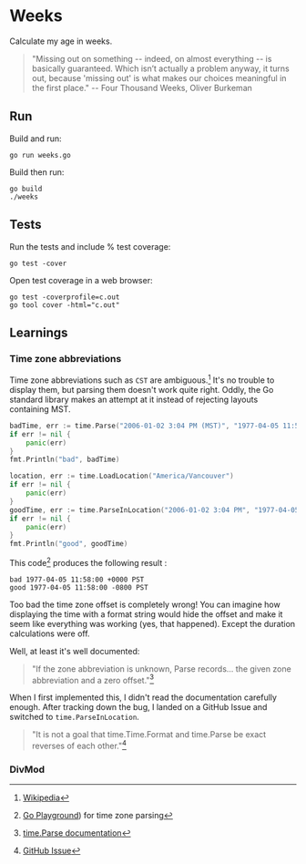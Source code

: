 # Weeks

Calculate my age in weeks.

> "Missing out on something -- indeed, on almost everything -- is basically guaranteed. Which isn’t actually a problem anyway, it turns out, because 'missing out' is what makes our choices meaningful in the first place."
> -- Four Thousand Weeks, Oliver Burkeman

## Run

Build and run:

```console
go run weeks.go
```

Build then run:

```console
go build
./weeks
```

## Tests

Run the tests and include % test coverage:

```console
go test -cover 
```

Open test coverage in a web browser:

```console
go test -coverprofile=c.out
go tool cover -html="c.out"
```

## Learnings

### Time zone abbreviations

Time zone abbreviations such as `CST` are ambiguous.[^1] It's no trouble to display them, but parsing them doesn't work quite right. Oddly, the Go standard library makes an attempt at it instead of rejecting layouts containing MST.

```go
badTime, err := time.Parse("2006-01-02 3:04 PM (MST)", "1977-04-05 11:58 AM (PST)")
if err != nil {
    panic(err)
}
fmt.Println("bad", badTime)

location, err := time.LoadLocation("America/Vancouver")
if err != nil {
    panic(err)
}
goodTime, err := time.ParseInLocation("2006-01-02 3:04 PM", "1977-04-05 11:58 AM", location)
if err != nil {
    panic(err)
}
fmt.Println("good", goodTime)
```

This code[^2] produces the following result :

```
bad 1977-04-05 11:58:00 +0000 PST
good 1977-04-05 11:58:00 -0800 PST
```

Too bad the time zone offset is completely wrong! You can imagine how displaying the time with a format string would hide the offset and make it seem like everything was working (yes, that happened). Except the duration calculations were off.

Well, at least it's well documented:

> "If the zone abbreviation is unknown, Parse records... the given zone abbreviation and a zero offset."[^3]

When I first implemented this, I didn't read the documentation carefully enough. After tracking down the bug, I landed on a GitHub Issue and switched to `time.ParseInLocation`.

> "It is not a goal that time.Time.Format and time.Parse be exact reverses of each other."[^4]

[^1]: [Wikipedia](https://en.wikipedia.org/wiki/List_of_time_zone_abbreviations)
[^2]: [Go Playground](https://go.dev/play/p/8gQYa00Yv2o)) for time zone parsing
[^3]: [time.Parse documentation](https://pkg.go.dev/time#Parse)
[^4]: [GitHub Issue](https://github.com/golang/go/issues/24071)

### DivMod


